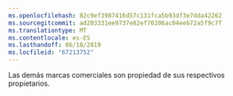 ```yaml
---
ms.openlocfilehash: 82c9ef3987416d57c131fca5b93df3e7dda42262
ms.sourcegitcommit: ad203331ee9737e82ef70206ac04eeb72a5f9c7f
ms.translationtype: MT
ms.contentlocale: es-ES
ms.lasthandoff: 06/18/2019
ms.locfileid: "67213752"
---
```

Las demás marcas comerciales son propiedad de sus respectivos propietarios.